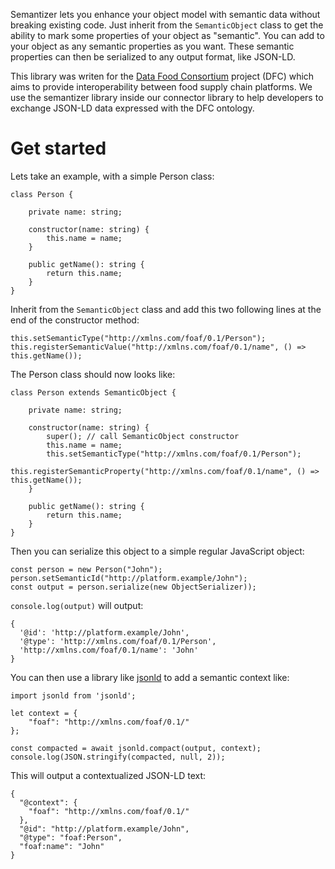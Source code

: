 Semantizer lets you enhance your object model with semantic data without breaking existing code. Just inherit from the `SemanticObject` class to get the ability to mark some properties of your object as "semantic". You can add to your object as any semantic properties as you want. These semantic properties can then be serialized to any output format, like JSON-LD.

This library was writen for the [Data Food Consortium](https://datafoodconsortium.org) project (DFC) which aims to provide interoperability between food supply chain platforms. We use the semantizer library inside our connector library to help developers to exchange JSON-LD data expressed with the DFC ontology.

# Get started
Lets take an example, with a simple Person class:

```
class Person {

    private name: string;

    constructor(name: string) {
        this.name = name;
    }

    public getName(): string {
        return this.name;
    }
}
```

Inherit from the `SemanticObject` class and add this two following lines at the end of the constructor method:
```
this.setSemanticType("http://xmlns.com/foaf/0.1/Person");
this.registerSemanticValue("http://xmlns.com/foaf/0.1/name", () => this.getName());
```

The Person class should now looks like:
```
class Person extends SemanticObject {

    private name: string;

    constructor(name: string) {
        super(); // call SemanticObject constructor
        this.name = name;
        this.setSemanticType("http://xmlns.com/foaf/0.1/Person");
        this.registerSemanticProperty("http://xmlns.com/foaf/0.1/name", () => this.getName());
    }

    public getName(): string {
        return this.name;
    }
}
```

Then you can serialize this object to a simple regular JavaScript object:
```
const person = new Person("John");
person.setSemanticId("http://platform.example/John");
const output = person.serialize(new ObjectSerializer));
```

`console.log(output)` will output:
```
{
  '@id': 'http://platform.example/John',
  '@type': 'http://xmlns.com/foaf/0.1/Person',
  'http://xmlns.com/foaf/0.1/name': 'John'
}
```

You can then use a library like [jsonld](https://github.com/digitalbazaar/jsonld.js) to add a semantic context like:
```
import jsonld from 'jsonld';

let context = {
    "foaf": "http://xmlns.com/foaf/0.1/"
};

const compacted = await jsonld.compact(output, context);
console.log(JSON.stringify(compacted, null, 2));
```

This will output a contextualized JSON-LD text:
```
{
  "@context": {
    "foaf": "http://xmlns.com/foaf/0.1/"
  },
  "@id": "http://platform.example/John",
  "@type": "foaf:Person",
  "foaf:name": "John"
}
```